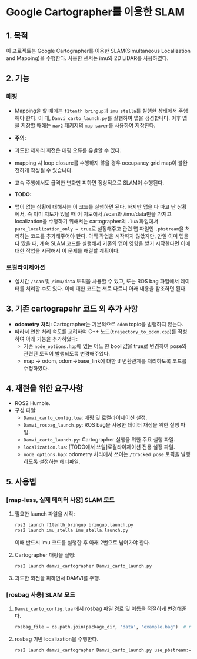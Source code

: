 # Google Cartographer를 이용한 SLAM

## 1. 목적
이 프로젝트는 Google Cartographer를 이용한 SLAM(Simultaneous Localization and Mapping)을 수행한다. 사용한 센서는 imu와 2D LiDAR를 사용하였다.

## 2. 기능
### 매핑
- Mapping을 할 떄에는 `f1tenth bringup`과 `imu stella`를 실행한 상태에서 주행해야 한다. 
  이 때, `Damvi_carto_launch.py`를 실행하여 맵을 생성합니다. 이후 맵을 저장할 때에는 `nav2` 패키지의 `map saver`를 사용하여 저장한다.
  
- **주의:**
- 과도한 제자리 회전은 매핑 오류를 유발할 수 있다.
- mapping 시 loop closure를 수행하지 않을 경우 occupancy grid map이 불완전하게 작성될 수 있습니다.
- 고속 주행에서도 급격한 변화만 피하면 정상적으로 SLAM이 수행된다.

- **TODO:**
- 맵이 없는 상황에 대해서는 이 코드를 실행하면 된다. 하지만 맵을 다 따고 난 상황에서, 즉 이미 지도가 있을 때 이 지도에서 /scan과 /imu/data만을 가지고 localization을 수행하기 위해서는 cartographer의 `.lua` 파일에서 `pure_localization_only = true`로 설정해주고 관련 맵 파일인 `.pbstream`을 처리하는 코드를 추가해주어야 한다. 아직 작업을 시작하지 않았지만, 만일 이미 맵을 다 땄을 때, 계속 SLAM 코드를 실행해서 기존의 맵이 영향을 받기 시작한다면 이에 대한 작업을 시작해서 이 문제를 해결할 계획이다. 

### 로컬라이제이션
- 실시간 `/scan` 및 `/imu/data` 토픽을 사용할 수 있고, 또는 ROS bag 파일에서 데이터를 처리할 수도 있다. 이에 대한 코드는 서로 다르니 아래 내용을 참조하면 된다. 

## 3. 기존 cartograpehr 코드 외 추가 사항
- **odometry 처리:** Cartographer는 기본적으로 `odom` topic을 발행하지 않는다.
- 따라서 연산 처리 속도를 고려하여  C++ 노드(`trajectory_to_odom.cpp`)를 작성하여 아래 기능을 추가하였다:
  - 기존 `node_options.hpp`에 있는 어느 한 bool 값을 true로 변경하여 pose와 관련된 토픽이 발행되도록 변경해주었다.
  - map -> odom, odom->base_link에 대한 tf 변환관계를 처리하도록 코드를 수정하였다. 
  
## 4. 재현을 위한 요구사항
- ROS2 Humble. 
- 구성 파일:
  - `Damvi_carto_config.lua`: 매핑 및 로컬라이제이션 설정.
  - `Damvi_rosbag_launch.py`: ROS bag을 사용한 데이터 재생을 위한 실행 파일.
  - `Damvi_carto_launch.py`: Cartographer 실행을 위한 주요 실행 파일.
  - `localization.lua`: [TODO에서 쓰일]로컬라이제이션 전용 설정 파일.
  - `node_options.hpp`: odometry 처리에서 쓰이는 `/tracked_pose` 토픽을 발행하도록 설정하는 헤더파일.
    
## 5. 사용법

### [map-less, 실제 데이터 사용] SLAM 모드

1. 필요한 launch 파일을 시작:
   ```bash
   ros2 launch f1tenth_bringup bringup.launch.py
   ros2 launch imu_stella imu_stella.launch.py
   ```
   이때 반드시 imu 코드를 실행한 후 아래 2번으로 넘어가야 한다.
   
2. Cartographer 매핑을 실행:
   ```bash
   ros2 launch damvi_cartographer Damvi_carto_launch.py
   ```
 
3. 과도한 회전을 피하면서 DAMVI를 주행.

### [rosbag 사용] SLAM 모드

1. `Damvi_carto_config.lua` 에서 rosbag 파일 경로 및 이름을 적절하게 변경해준다. 
   ```python
   rosbag_file = os.path.join(package_dir, 'data', 'example.bag')  # rosbag 파일 위치 지정
   ```

2. rosbag 기반 localization을 수행한다.
   ```bash
   ros2 launch damvi_cartographer Damvi_carto_launch.py use_pbstream:=true
   ```

